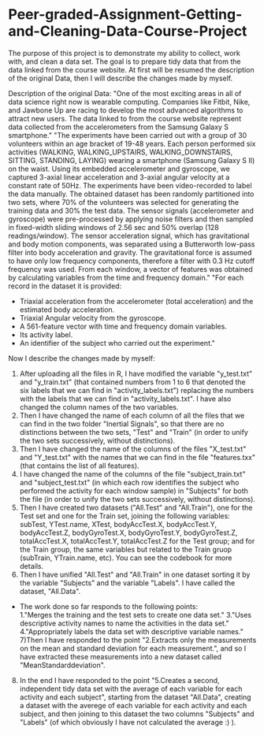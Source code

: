 # Peer-graded-Assignment-Getting-and-Cleaning-Data-Course-Project
The purpose of this project is to demonstrate my ability to collect, work with, and clean a data set. The goal is to prepare tidy data that from the data linked from the course website.
At first will be resumed the description of the original Data, then I will describe the changes made by myself.

Description of the original Data: 
"One of the most exciting areas in all of data science right now is wearable computing. Companies like Fitbit, Nike, and Jawbone Up are racing to develop the most advanced algorithms to attract new users. The data linked to from the course website represent data collected from the accelerometers from the Samsung Galaxy S smartphone."
"The experiments have been carried out with a group of 30 volunteers within an age bracket of 19-48 years. Each person performed six activities (WALKING, WALKING_UPSTAIRS, WALKING_DOWNSTAIRS, SITTING, STANDING, LAYING) wearing a smartphone (Samsung Galaxy S II) on the waist. Using its embedded accelerometer and gyroscope, we captured 3-axial linear acceleration and 3-axial angular velocity at a constant rate of 50Hz. The experiments have been video-recorded to label the data manually. The obtained dataset has been randomly partitioned into two sets, where 70% of the volunteers was selected for generating the training data and 30% the test data.
The sensor signals (accelerometer and gyroscope) were pre-processed by applying noise filters and then sampled in fixed-width sliding windows of 2.56 sec and 50% overlap (128 readings/window). The sensor acceleration signal, which has gravitational and body motion components, was separated using a Butterworth low-pass filter into body acceleration and gravity. The gravitational force is assumed to have only low frequency components, therefore a filter with 0.3 Hz cutoff frequency was used. From each window, a vector of features was obtained by calculating variables from the time and frequency domain."
"For each record in the dataset it is provided:
- Triaxial acceleration from the accelerometer (total acceleration) and the estimated body acceleration.
- Triaxial Angular velocity from the gyroscope.
- A 561-feature vector with time and frequency domain variables.
- Its activity label.
- An identifier of the subject who carried out the experiment."

Now I describe the changes made by myself:
1) After uploading all the files in R, I have modified the variable "y_test.txt" and "y_train.txt" (that contained numbers from 1 to 6 that denoted the six labels that we can find in "activity_labels.txt") replacing the numbers with the labels that we can find in "activity_labels.txt". I have also changed the column names of the two variables.
2) Then I have changed the name of each column of all the files that we can find in the two folder "Inertial Signals", so that there are no distinctions between the two sets, "Test" and "Train" (in order to unify the two sets successively, without distinctions).
3) Then I have changed the name of the columns of the files "X_test.txt" and "Y_test.txt" with the names that we can find in the file "features.txx" (that contains the list of all features).
4) I have changed the name of the columns of the file "subject_train.txt" and "subject_test.txt" (in which each row identifies the subject who performed the activity for each window sample) in "Subjects" for  both the file (in order to unify the two sets successively, without distinctions).
5) Then I have created two datasets ("All.Test" and "All.Train"), one for the Test set and one for the Train set, joining the following variables: subTest, YTest.name, XTest, bodyAccTest.X, bodyAccTest.Y, bodyAccTest.Z, bodyGyroTest.X, bodyGyroTest.Y, bodyGyroTest.Z, totalAccTest.X, totalAccTest.Y, totalAccTest.Z for the Test group; and for the Train group, the same variables but related to the Train gruop (subTrain, YTrain.name, etc). You can see the codebook for more details.
6) Then I have unified "All.Test" and "All.Train" in one dataset sorting it by the variable "Subjects" and the variable "Labels". I have called the dataset, "All.Data".
- The work done so far responds to the following points:     
      1."Merges the training and the test sets to create one data set."
      3."Uses descriptive activity names to name the activities in the data set."
      4."Appropriately labels the data set with descriptive variable names." 
7)Then I have responded to the point "2.Extracts only the measurements on the mean and standard deviation for each measurement.", and so I have extracted these measurements into a new dataset called "MeanStandarddeviation".
8) In the end I have responded to the point "5.Creates a second, independent tidy data set with the average of each variable for each activity and each subject", starting from the dataset "All.Data", creating a dataset with the averege of each variable for each activity and each subject, and then joining to this dataset the two columns "Subjects" and "Labels" (of which obviously I have not calculated the average :) ).
